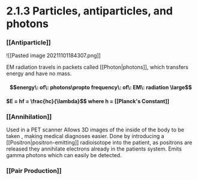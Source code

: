 # 2.1.3 Particles, antiparticles, and photons
### [[Antiparticle]]
![[Pasted image 20211101184307.png]]

EM radiation travels in packets called [[Photon|photons]], which transfers energy and have no mass. 

#### $$energy\: of\: photons\propto frequency\: of\: EM\: radiation \large$$
#### $E =  hf = \frac{hc}{\lambda}$$ where h = [[Planck's Constant]]

### [[Annihilation]] 
Used in a PET scanner
Allows 3D images of the inside of the body to be taken , making medical diagnoses easier. Done by introducing a [[Positron|positron-emitting]] radioisotope into the patient, as positrons are released they annihilate electrons already in the patients system. Emits gamma photons which can easily be detected.

### [[Pair Production]]

